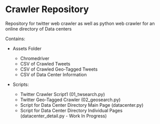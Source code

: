 # Crawler Repository
Repository for twitter web crawler as well as python web crawler for an online directory of Data centers

Contains:

* Assets Folder
  * Chromedriver
  * CSV of Crawled Tweets
  * CSV of Crawled Geo-Tagged Tweets
  * CSV of Data Center Information

* Scripts:
  * Twitter Crawler Script1 (01_twsearch.py)
  * Twitter Geo-Tagged Crawler (02_geosearch.py)
  * Script for Data Center Directory Main Page (datacenter.py)
  * Script for Data Center Directory Individual Pages (datacenter_detail.py - Work In Progress)
